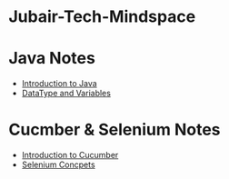 # Jubair-Tech-Mindspace
# Java Notes

- [Introduction to Java](Java/introduction_to_java.md)
- [DataType and Variables](Java/DataTypes_Variables.md)

# Cucmber & Selenium Notes

- [Introduction to Cucumber](CucumberAutomation/intro.md)
- [Selenium Concpets](CucumberAutomation/Selenium_Concepts.md)